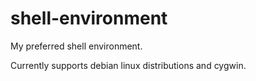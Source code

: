 shell-environment
=================

My preferred shell environment.

Currently supports debian linux distributions and cygwin.
